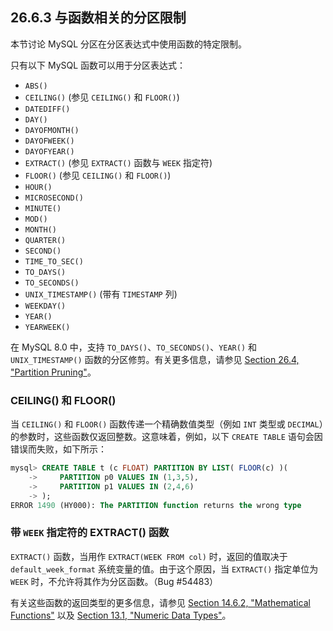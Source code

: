 ## 26.6.3 与函数相关的分区限制

本节讨论 MySQL 分区在分区表达式中使用函数的特定限制。

只有以下 MySQL 函数可以用于分区表达式：

- `ABS()`
- `CEILING()` (参见 `CEILING()` 和 `FLOOR()`)
- `DATEDIFF()`
- `DAY()`
- `DAYOFMONTH()`
- `DAYOFWEEK()`
- `DAYOFYEAR()`
- `EXTRACT()` (参见 `EXTRACT()` 函数与 `WEEK` 指定符)
- `FLOOR()` (参见 `CEILING()` 和 `FLOOR()`)
- `HOUR()`
- `MICROSECOND()`
- `MINUTE()`
- `MOD()`
- `MONTH()`
- `QUARTER()`
- `SECOND()`
- `TIME_TO_SEC()`
- `TO_DAYS()`
- `TO_SECONDS()`
- `UNIX_TIMESTAMP()` (带有 `TIMESTAMP` 列)
- `WEEKDAY()`
- `YEAR()`
- `YEARWEEK()`

在 MySQL 8.0 中，支持 `TO_DAYS()`、`TO_SECONDS()`、`YEAR()` 和 `UNIX_TIMESTAMP()` 函数的分区修剪。有关更多信息，请参见 [Section 26.4, "Partition Pruning"](https://dev.mysql.com/doc/refman/8.0/en/partitioning-pruning.html)。

### CEILING() 和 FLOOR()

当 `CEILING()` 和 `FLOOR()` 函数传递一个精确数值类型（例如 `INT` 类型或 `DECIMAL`）的参数时，这些函数仅返回整数。这意味着，例如，以下 `CREATE TABLE` 语句会因错误而失败，如下所示：

```sql
mysql> CREATE TABLE t (c FLOAT) PARTITION BY LIST( FLOOR(c) )(
    ->     PARTITION p0 VALUES IN (1,3,5),
    ->     PARTITION p1 VALUES IN (2,4,6)
    -> );
ERROR 1490 (HY000): The PARTITION function returns the wrong type
```

### 带 `WEEK` 指定符的 EXTRACT() 函数

`EXTRACT()` 函数，当用作 `EXTRACT(WEEK FROM col)` 时，返回的值取决于 `default_week_format` 系统变量的值。由于这个原因，当 `EXTRACT()` 指定单位为 `WEEK` 时，不允许将其作为分区函数。（Bug #54483）

有关这些函数的返回类型的更多信息，请参见 [Section 14.6.2, "Mathematical Functions"](https://dev.mysql.com/doc/refman/8.0/en/mathematical-functions.html) 以及 [Section 13.1, "Numeric Data Types"](https://dev.mysql.com/doc/refman/8.0/en/numeric-types.html)。